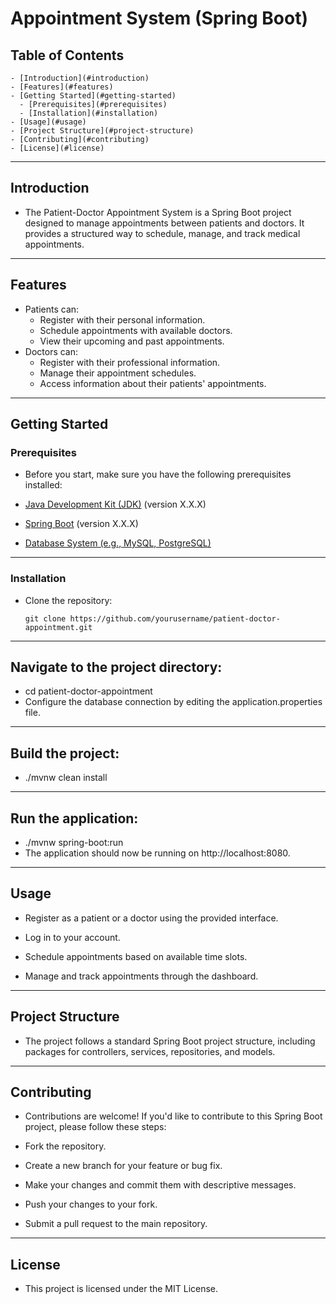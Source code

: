 # Appointment System (Spring Boot)

## Table of Contents
```
- [Introduction](#introduction)
- [Features](#features)
- [Getting Started](#getting-started)
  - [Prerequisites](#prerequisites)
  - [Installation](#installation)
- [Usage](#usage)
- [Project Structure](#project-structure)
- [Contributing](#contributing)
- [License](#license)
```
----
## Introduction

- The Patient-Doctor Appointment System is a Spring Boot project designed to manage appointments between patients and doctors. It provides a structured way to schedule, manage, and track medical appointments.
----
## Features

- Patients can:
  - Register with their personal information.
  - Schedule appointments with available doctors.
  - View their upcoming and past appointments.
- Doctors can:
  - Register with their professional information.
  - Manage their appointment schedules.
  - Access information about their patients' appointments.
----
## Getting Started

### Prerequisites

- Before you start, make sure you have the following prerequisites installed:

- [Java Development Kit (JDK)](https://www.oracle.com/java/technologies/javase-downloads.html) (version X.X.X)
- [Spring Boot](https://spring.io/projects/spring-boot) (version X.X.X)
- [Database System (e.g., MySQL, PostgreSQL)](https://www.mysql.com/)
----
### Installation

- Clone the repository:

   ```
   git clone https://github.com/yourusername/patient-doctor-appointment.git
   ```
----   
## Navigate to the project directory:
- cd patient-doctor-appointment
- Configure the database connection by editing the application.properties file.
----
## Build the project:
- ./mvnw clean install
----
## Run the application:
- ./mvnw spring-boot:run
- The application should now be running on http://localhost:8080.
----
## Usage
- Register as a patient or a doctor using the provided interface.

- Log in to your account.

- Schedule appointments based on available time slots.

- Manage and track appointments through the dashboard.
----
## Project Structure
- The project follows a standard Spring Boot project structure, including packages for controllers, services, repositories, and models.
----
## Contributing
- Contributions are welcome! If you'd like to contribute to this Spring Boot project, please follow these steps:

- Fork the repository.

- Create a new branch for your feature or bug fix.

- Make your changes and commit them with descriptive messages.

- Push your changes to your fork.

- Submit a pull request to the main repository.
----
## License
- This project is licensed under the MIT License.
